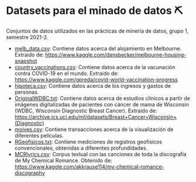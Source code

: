 # Datasets para el minado de datos ⛏️
Conjuntos de datos utilizados en las prácticas de minería de datos, grupo 1,
semestre 2021-2.

- [melb_data.csv](https://raw.githubusercontent.com/masues/MD_datasets/main/melb_data.csv): Contiene datos acerca del alojamiento en Melbourne.
  Extraido de: https://www.kaggle.com/dansbecker/melbourne-housing-snapshot
- [country_vaccinations.csv](https://raw.githubusercontent.com/masues/MD_datasets/main/country_vaccinations.csv): Contiene datos acerca de la vacunación contra COVID-19 en el mundo. Extraido de: https://www.kaggle.com/gpreda/covid-world-vaccination-progress
- [hipoteca.csv](https://raw.githubusercontent.com/masues/MD_datasets/main/hipoteca.csv): Contiene datos acerca de los ingresos y gastos de personas.
- [OriginalWDBC.txt](https://raw.githubusercontent.com/masues/MD_datasets/main/OriginalWDBC.txt): Contiene datos acerca de estudios clínicos a partir de imágenes digitalizadas de pacientes con cáncer de mama de Wisconsin (WDBC, Wisconsin Diagnostic Breast Cancer). Extraido de: https://archive.ics.uci.edu/ml/datasets/Breast+Cancer+Wisconsin+(Diagnostic)
- [moives.csv](https://raw.githubusercontent.com/masues/MD_datasets/main/movies.csv): Contiene transacciones acerca de la visualización de diferentes películas.
- [RGeofisicos.txt](https://raw.githubusercontent.com/masues/MD_datasets/main/RGeofisicos.txt): Contiene mediciones de registros geofísicos convencionales, obtenidas a diferentes profundidades.
- [MCRlyrics.csv](https://raw.githubusercontent.com/masues/MD_datasets/main/MCRlyrics.csv): Corpus textual con las canciones de toda la discografía de My Chemical Romance. Obtenido de: https://www.kaggle.com/akkrause114/my-chemical-romance-discography

